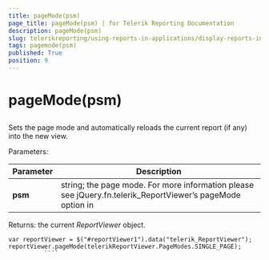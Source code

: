 ```yaml
---
title: pageMode(psm)
page_title: pageMode(psm) | for Telerik Reporting Documentation
description: pageMode(psm)
slug: telerikreporting/using-reports-in-applications/display-reports-in-applications/web-application/html5-report-viewer/api-reference/reportviewer/methods/pagemode(psm)
tags: pagemode(psm)
published: True
position: 9
---
```


# pageMode(psm)



## 

Sets the page mode and automatically reloads the current report (if any) into the new view.

Parameters:


| Parameter | Description |
| ------ | ------ |
| __psm__ |string; the page mode. For more information please see jQuery.fn.telerik_ReportViewer’s pageMode option in[](c578f366-93da-4dd1-8972-6efbc5a1790b#Options)|




Returns: the current *ReportViewer* object.
        

````
var reportViewer = $("#reportViewer1").data("telerik_ReportViewer");
reportViewer.pageMode(telerikReportViewer.PageModes.SINGLE_PAGE);
          ````


